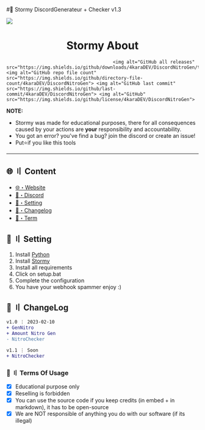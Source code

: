 #🌴 Stormy DiscordGenerateur + Checker v1.3

![](https://github.com/4karaDEV/StormyGen/blob/main/assets/def.PNG)

<h1 align="center">
 Stormy About
</h1>

                                           <img alt="GitHub all releases" src="https://img.shields.io/github/downloads/4karaDEV/DiscordNitroGen/total"> <img alt="GitHub repo file count" src="https://img.shields.io/github/directory-file-count/4karaDEV/DiscordNitroGen"> <img alt="GitHub last commit" src="https://img.shields.io/github/last-commit/4karaDEV/DiscordNitroGen"> <img alt="GitHub" src="https://img.shields.io/github/license/4karaDEV/DiscordNitroGen">

**NOTE:** 
- Stormy was made for educational purposes, there for all consequences caused by your actions are **your** responsibility and accountability.
- You got an error? you've find a bug? join the discord or create an issue!
- Put⭐if you like this tools

---

## <a id="content"></a>🌐 〢 Content

- [🌐・Website](Soon)
- [🌌・Discord](https://discord.gg/XyV8RZDjQU)
- [🎉・Setting](#setup)
- [📝・Changelog](#changelog)
- [💼・Term](#terms)

## <a id="setup"></a> 📁 〢 Setting

1. Install [Python](https://www.python.org/ftp/python/3.10.0/python-3.10.0-amd64.exe)
2. Install [Stormy](https://codeload.github.com/4karaDEV/StormyGen/zip/refs/heads/main)
3. Install all requirements
4. Click on setup.bat
5. Complete the configuration
6. You have your webhook spammer enjoy :)

## <a id="changelog"></a>💭 〢 ChangeLog

```diff
v1.0 ⋮ 2023-02-10
+ GenNitro
+ Amount Nitro Gen
- NitroChecker

v1.1 ⋮ Soon
+ NitroChecker
```

### <a id="terms"></a>💼 〢 Terms Of Usage

- [x] Educational purpose only
- [x] Reselling is forbidden
- [x] You can use the source code if you keep credits (in embed + in markdown), it has to be open-source
- [x] We are NOT responsible of anything you do with our software (if its illegal)
